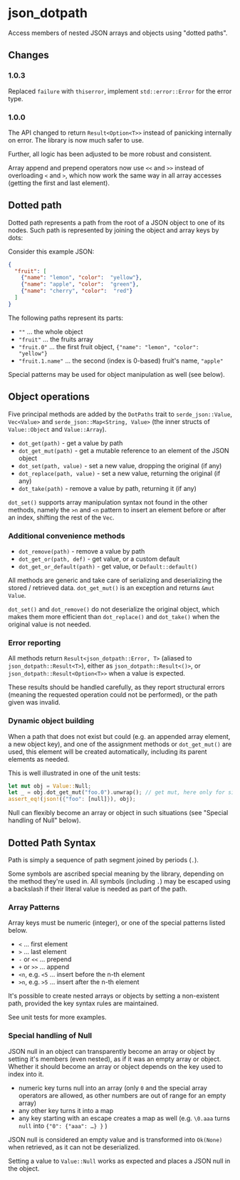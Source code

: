 # json_dotpath

Access members of nested JSON arrays and objects using "dotted paths".

## Changes

### 1.0.3

Replaced `failure` with `thiserror`, implement `std::error::Error` for the error type.

### 1.0.0

The API changed to return `Result<Option<T>>` instead of panicking internally on error.
The library is now much safer to use.
 
Further, all logic has been adjusted to be more robust and consistent.

Array append and prepend operators now use `<<` and `>>` instead of overloading `<` and `>`,
which now work the same way in all array accesses (getting the first and last element). 

## Dotted path

Dotted path represents a path from the root of a JSON object to one of its nodes.
Such path is represented by joining the object and array keys by dots:

Consider this example JSON:

```json
{
  "fruit": [
    {"name": "lemon", "color":  "yellow"},
    {"name": "apple", "color":  "green"},
    {"name": "cherry", "color":  "red"}
  ]
}
```

The following paths represent its parts:

- `""` ... the whole object
- `"fruit"` ... the fruits array
- `"fruit.0"` ... the first fruit object, `{"name": "lemon", "color":  "yellow"}`
- `"fruit.1.name"` ... the second (index is 0-based) fruit's name, `"apple"`

Special patterns may be used for object manipulation as well (see below).

## Object operations

Five principal methods are added by the `DotPaths` trait to `serde_json::Value`, 
`Vec<Value>` and `serde_json::Map<String, Value>` (the inner structs of `Value::Object` and `Value::Array`).

- `dot_get(path)` - get a value by path
- `dot_get_mut(path)` - get a mutable reference to an element of the JSON object
- `dot_set(path, value)` - set a new value, dropping the original (if any)
- `dot_replace(path, value)` - set a new value, returning the original (if any)
- `dot_take(path)` - remove a value by path, returning it (if any)

`dot_set()` supports array manipulation syntax not found in the other methods, namely the 
`>n` and `<n` pattern to insert an element before or after an index, shifting the rest of the `Vec`.

### Additional convenience methods

- `dot_remove(path)` - remove a value by path
- `dot_get_or(path, def)` - get value, or a custom default
- `dot_get_or_default(path)` - get value, or `Default::default()`

All methods are generic and take care of serializing and deserializing the stored / retrieved
data. `dot_get_mut()` is an exception and returns `&mut Value`.

`dot_set()` and `dot_remove()` do not deserialize the original object, which makes them more
efficient than `dot_replace()` and `dot_take()` when the original value is not needed.

### Error reporting

All methods return `Result<json_dotpath::Error, T>` (aliased to `json_dotpath::Result<T>`), 
either as `json_dotpath::Result<()>`, or `json_dotpath::Result<Option<T>>` when a value is expected.

These results should be handled carefully, as they report structural errors (meaning the requested operation
could not be performed), or the path given was invalid.

### Dynamic object building

When a path that does not exist but could (e.g. an appended array element, a new object key), and one of the assignment
methods or `dot_get_mut()` are used, this element will be created automatically, including its parent elements as needed.

This is well illustrated in one of the unit tests:

```rust
let mut obj = Value::Null;
let _ = obj.dot_get_mut("foo.0").unwrap(); // get mut, here only for side effects
assert_eq!(json!({"foo": [null]}), obj);
```
 
Null can flexibly become an array or object in such situations (see "Special handling of Null" below).

## Dotted Path Syntax

Path is simply a sequence of path segment joined by periods (`.`).

Some symbols are ascribed special meaning by the library, depending on the method they're used in.
All symbols (including `.`) may be escaped using a backslash if their literal value is needed as part of the path.

### Array Patterns

Array keys must be numeric (integer), or one of the special patterns listed below.

- `<` ... first element
- `>` ... last element
- `-` or `<<` ... prepend
- `+` or `>>` ... append
- `<n`, e.g. `<5` ... insert before the n-th element
- `>n`, e.g. `>5` ... insert after the n-th element

It's possible to create nested arrays or objects by setting a non-existent path,
provided the key syntax rules are maintained. 

See unit tests for more examples.

### Special handling of Null

JSON null in an object can transparently become an array or object by setting it's members (even nested), 
as if it was an empty array or object. Whether it should become an array or object depends on the key used to index into it.

- numeric key turns null into an array (only `0` and the special array operators are allowed, 
  as other numbers are out of range for an empty array)
- any other key turns it into a map
- any key starting with an escape creates a map as well (e.g. `\0.aaa` turns `null` into `{"0": {"aaa": …} }` )

JSON null is considered an empty value and is transformed into `Ok(None)` when retrieved, as it can not be deserialized.

Setting a value to `Value::Null` works as expected and places a JSON null in the object.
